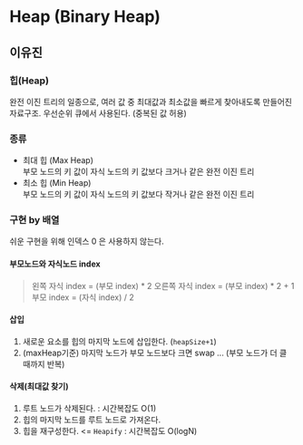 # Heap (Binary Heap)
## 이유진
### 힙(Heap)
완전 이진 트리의 일종으로, 여러 값 중 최대값과 최소값을 빠르게 찾아내도록 만들어진 자료구조. 우선순위 큐에서 사용된다.
(중복된 값 허용)

### 종류
- 최대 힙 (Max Heap)  
부모 노드의 키 값이 자식 노드의 키 값보다 크거나 같은 완전 이진 트리
- 최소 힙 (Min Heap)  
부모 노드의 키 값이 자식 노드의 키 값보다 작거나 같은 완전 이진 트리

### 구현 by 배열
쉬운 구현을 위해 인덱스 0 은 사용하지 않는다.

#### 부모노드와 자식노드 index
> 왼쪽 자식 index = (부모 index) * 2
> 오른쪽 자식 index = (부모 index) * 2 + 1
> 부모 index = (자식 index) / 2

#### 삽입
1. 새로운 요소를 힙의 마지막 노드에 삽입한다. (`heapSize+1`)
2. (maxHeap기준) 마지막 노드가 부모 노드보다 크면 swap ... (부모 노드가 더 클 때까지 반복)  

#### 삭제(최대값 찾기)
1. 루트 노드가 삭제된다. : 시간복잡도 O(1)
2. 힙의 마지막 노드를 루트 노드로 가져온다.
3. 힙을 재구성한다. <= `Heapify` : 시간복잡도 O(logN)

